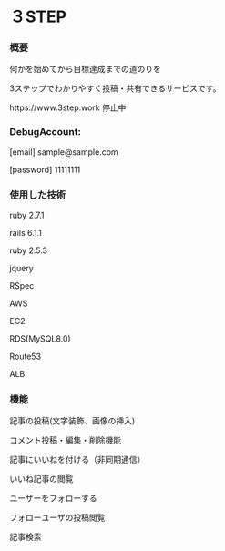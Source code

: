 <h1>３STEP</h1>

<h3>概要</h3>
<p>何かを始めてから目標達成までの道のりを</p>
<p>3ステップでわかりやすく投稿・共有できるサービスです。</p>
https://www.3step.work 停止中

<h3>DebugAccount:</h3>

<p>[email] sample@sample.com</p>
<p>[password] 11111111</p>

<h3>使用した技術</h3>
<p>ruby 2.7.1</p>
<p>rails 6.1.1</p>
<p>ruby 2.5.3</p>
<p>jquery</p>
<p>RSpec</p>

<p>AWS</p>
<p>EC2</p>
<p>RDS(MySQL8.0)</p>
<p>Route53</p>
<p>ALB</p>


<h3>機能</h3>
<p>記事の投稿(文字装飾、画像の挿入)</p>
<p>コメント投稿・編集・削除機能</p>
<p>記事にいいねを付ける（非同期通信）</p>
<p>いいね記事の閲覧</p>
<p>ユーザーをフォローする</p>
<p>フォローユーザの投稿閲覧</p>
<p>記事検索</p>

